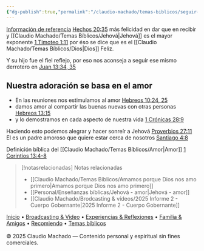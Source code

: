 ```yaml
---
{"dg-publish":true,"permalink":"/claudio-machado/temas-biblicos/seguir-en-el-amor/","tags":["amor"]}
---
```


[Información de referencia](https://wol.jw.org/es/wol/d/r4/lp-s/1102002055)
[Hechos 20:35](https://wol.jw.org/es/wol/bc/r4/lp-s/1102002055/0/0) más felicidad en dar que en recibir y [[Claudio Machado/Temas Bíblicos/Jehová\|Jehová]]  es el mayor exponente [1 Timoteo 1:11](https://wol.jw.org/es/wol/bc/r4/lp-s/1102002055/1/0) por éso se dice que es el [[Claudio Machado/Temas Bíblicos/Dios\|Dios]] Feliz.

Y su hijo fue el fiel reflejo, por eso nos aconseja a seguir ese mismo derrotero en [Juan 13:34, 35](https://wol.jw.org/es/wol/bc/r4/lp-s/1102002055/4/0) 

## Nuestra adoración se basa en el amor

- En las reuniones nos estimulamos al amor [Hebreos 10:24, 25](https://wol.jw.org/es/wol/bc/r4/lp-s/1102002056/21/0)
- damos amor al compartir las buenas nuevas con otras personas [Hebreos 13:15](https://wol.jw.org/es/wol/bc/r4/lp-s/1102002056/22/0)
- y lo demostramos en cada aspecto de nuestra vida [1 Crónicas 28:9](https://wol.jw.org/es/wol/bc/r4/lp-s/1102002056/26/0)

Haciendo esto podemos alegrar y hacer sonreír a Jehová [Proverbios 27:11](https://wol.jw.org/es/wol/bc/r4/lp-s/1102002056/30/0) El es un padre amoroso que quiere estar cerca de nosotros [Santiago 4:8](https://wol.jw.org/es/wol/bc/r4/lp-s/1102002056/33/0)

Definición bíblica del [[Claudio Machado/Temas Bíblicos/Amor\|Amor]] [1 Corintios 13:4-8](https://wol.jw.org/es/wol/b/r4/lp-s/nwtsty/46/13#v=46:13:4-46:13:8)



> [!notasrelacionadas] Notas relacionadas
> - [[Claudio Machado/Temas Bíblicos/Amamos porque Dios nos amo primero\|Amamos porque Dios nos amo primero]]
> - [[Personal/Enseñanzas bíblicas/Jehová - amor\|Jehová - amor]]
> - [[Claudio Machado/Brodcasting & vídeos/2025 Informe 2 - Cuerpo Gobernante\|2025 Informe 2 - Cuerpo Gobernante]]

<div class="pie-simple">
  <a href="https://mis-apuntes-psi.vercel.app/">Inicio</a> •
  <a href="https://mis-apuntes-psi.vercel.app/claudio-machado/brodcasting-and-videos/principial-brodcasting-and-video/">Broadcasting & Video</a> •
  <a href="https://mis-apuntes-psi.vercel.app/claudio-machado/experiencias-and-reflexiones/experiencias-and-reflexiones/">Experiencias & Reflexiones</a> •
  <a href="https://mis-apuntes-psi.vercel.app/claudio-machado/familia-and-amigos/familia-and-amigos/">Familia & Amigos</a> •
  <a href="https://mis-apuntes-psi.vercel.app/claudio-machado/recomendaciones/recomiendo/">Recomiendo</a> •
  <a href="https://mis-apuntes-psi.vercel.app/claudio-machado/temas-biblicos/temas-biblicos/">Temas bíblicos</a>
  <br><br>
  <span class="legal">© 2025 Claudio Machado — Contenido personal y espiritual sin fines comerciales.</span>
</div>